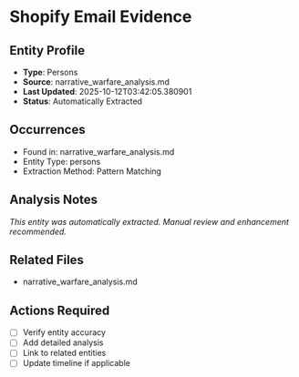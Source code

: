 # Shopify Email Evidence

## Entity Profile
- **Type**: Persons
- **Source**: narrative_warfare_analysis.md
- **Last Updated**: 2025-10-12T03:42:05.380901
- **Status**: Automatically Extracted

## Occurrences
- Found in: narrative_warfare_analysis.md
- Entity Type: persons
- Extraction Method: Pattern Matching

## Analysis Notes
*This entity was automatically extracted. Manual review and enhancement recommended.*

## Related Files
- narrative_warfare_analysis.md

## Actions Required
- [ ] Verify entity accuracy
- [ ] Add detailed analysis
- [ ] Link to related entities
- [ ] Update timeline if applicable
